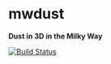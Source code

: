 mwdust
======

**Dust in 3D in the Milky Way**

[![Build Status](https://travis-ci.org/jobovy/mwdust.png?branch=master)](https://travis-ci.org/jobovy/mwdust)
